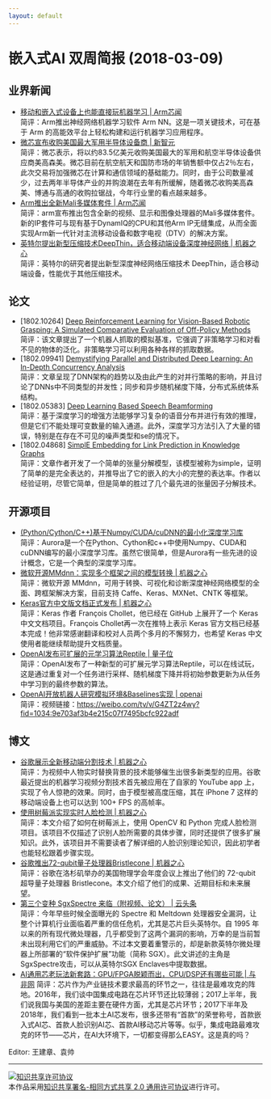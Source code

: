 ```yaml
---
layout: default
---
```


# 嵌入式AI 双周简报 (2018-03-09)

## 业界新闻

- [移动和嵌入式设备上也能直接玩机器学习 | Arm芯闻](http://mp.weixin.qq.com/s/I8SpOhMbZHQMTMoWpDbKsA)<br />
简评：Arm推出神经网络机器学习软件 Arm NN。这是一项关键技术，可在基于 Arm 的高能效平台上轻松构建和运行机器学习应用程序。
- [微芯宣布收购美国最大军用半导体设备商 | 新智元](https://mp.weixin.qq.com/s/91JTLUA8YtRlI-PcKN95WA)</br>
简评：微芯表示，将以约83.5亿美元收购美国最大的军用和航空半导体设备供应商美高森美。微芯目前在航空航天和国防市场的年销售额中仅占2％左右，此次交易将加强微芯在计算和通信领域的基础能力。同时，由于公司数量减少，过去两年半导体产业的并购浪潮在去年有所缓解，随着微芯收购美高森美、博通与高通的收购拉锯战，今年行业里的看点越来越多。
- [Arm推出全新Mali多媒体套件 | Arm芯闻](http://mp.weixin.qq.com/s/I5lF4JCEX0wggu30U-mAIw)<br />
简评：arm宣布推出包含全新的视频、显示和图像处理器的Mali多媒体套件。新的IP套件可与现有基于DynamIQ的CPU和其他Arm IP无缝集成，从而全面实现Arm新一代针对主流移动设备和数字电视（DTV）的解决方案。
- [英特尔提出新型压缩技术DeepThin，适合移动端设备深度神经网络 | 机器之心](http://mp.weixin.qq.com/s/3oL0Bso3mwbsfaG8X5-xoA)</br>
简评：英特尔的研究者提出新型深度神经网络压缩技术 DeepThin，适合移动端设备，性能优于其他压缩技术。

## 论文

- [1802.10264] [Deep Reinforcement Learning for Vision-Based Robotic Grasping: A Simulated Comparative Evaluation of Off-Policy Methods](https://arxiv.org/abs/1802.10264)</br>
简评：该文章提出了一个机器人抓取的模拟基准，它强调了非策略学习和对看不见的物体的泛化。非策略学习可以利用各种各样的抓取数据。
- [1802.09941] [Demystifying Parallel and Distributed Deep Learning: An In-Depth Concurrency Analysis](https://arxiv.org/abs/1802.09941)</br>
简评：文章呈现了DNN架构的趋势以及由此产生的对并行策略的影响，并且讨论了DNNs中不同类型的并发性；同步和异步随机梯度下降，分布式系统体系结构。
- [1802.05383] [Deep Learning Based Speech Beamforming](https://arxiv.org/abs/1802.05383)</br>
简评：基于深度学习的增强方法能够学习复杂的语音分布并进行有效的推理，但是它们不能处理可变数量的输入通道。此外，深度学习方法引入了大量的错误，特别是在存在不可见的噪声类型和se的情况下。
- [1802.04868] [SimplE Embedding for Link Prediction in Knowledge Graphs](https://arxiv.org/abs/1802.04868)</br>
简评：文章作者开发了一个简单的张量分解模型，该模型被称为simple，证明了简单的是完全表达的，并推导出了它的嵌入的大小的完整的表达率。作者以经验证明，尽管它简单，但是简单的胜过了几个最先进的张量因子分解技术。


## 开源项目

- [(Python/Cython/C++)基于Numpy/CUDA/cuDNN的最小化深度学习库](https://github.com/upul/Aurora)</br>
简评：Aurora是一个在Python、Cython和c++中使用Numpy、CUDA和cuDNN编写的最小深度学习库。虽然它很简单，但是Aurora有一些先进的设计概念，它是一个典型的深度学习库。
- [微软开源MMdnn：实现多个框架之间的模型转换 | 机器之心](http://mp.weixin.qq.com/s/PxfGcGHbtrILDFmOjSouPw)</br>
简评：微软开源 MMdnn，可用于转换、可视化和诊断深度神经网络模型的全面、跨框架解决方案，目前支持 Caffe、Keras、MXNet、CNTK 等框架。
- [Keras官方中文版文档正式发布 | 机器之心](https://mp.weixin.qq.com/s/A2WqK0LptxAZWUUD0c-xzw)</br>
简评：Keras 作者 François Chollet，他已经在 GitHub 上展开了一个 Keras 中文文档项目。François Chollet再一次在推特上表示 Keras 官方文档已经基本完成！他非常感谢翻译和校对人员两个多月的不懈努力，也希望 Keras 中文使用者能继续帮助提升文档质量。
- [OpenAI发布可扩展的元学习算法Reptile | 量子位](http://mp.weixin.qq.com/s/TzgVzyJwVf3joocXiCqJ_w)</br>
简评：OpenAI发布了一种新型的可扩展元学习算法Reptile，可以在线试玩，这是通过重复对一个任务进行采样、随机梯度下降并将初始参数更新为从任务中学习到的最终参数的算法。
- [OpenAI开放机器人研究模拟环境&Baselines实现 | openai](https://blog.openai.com/ingredients-for-robotics-research/)</br>
简评：视频链接：https://weibo.com/tv/v/G4ZT2z4wy?fid=1034:9e703af3b4e215c07f7495bcfc922adf


## 博文

- [谷歌展示全新移动端分割技术 | 机器之心](http://mp.weixin.qq.com/s/PhMPa-e4sbzqWKmFzRZE4Q)<br />
简评：为视频中人物实时替换背景的技术能够催生出很多新类型的应用。谷歌最近提出的机器学习视频分割技术首先被应用在了自家的 YouTube app 上，实现了令人惊艳的效果。同时，由于模型被高度压缩，其在 iPhone 7 这样的移动端设备上也可以达到 100+ FPS 的高帧率。
- [使用树莓派实现实时人脸检测 | 机器之心](http://mp.weixin.qq.com/s/1wxA7jnCgmXt5j9DXxH1UA)<br />
简评：本文介绍了如何在树莓派上，使用 OpenCV 和 Python 完成人脸检测项目。该项目不仅描述了识别人脸所需要的具体步骤，同时还提供了很多扩展知识。此外，该项目并不需要读者了解详细的人脸识别理论知识，因此初学者也能轻松跟着步骤实现。
- [谷歌推出72-qubit量子处理器Bristlecone | 机器之心](http://mp.weixin.qq.com/s/0SKvjeDJPjYjihXTCi2-EA)</br>
简评：谷歌在洛杉矶举办的美国物理学会年度会议上推出了他们的 72-qubit 超导量子处理器 Bristlecone。本文介绍了他们的成果、近期目标和未来展望。
- [第三个变种 SgxSpectre 来临（附视频、论文） | 云头条](http://mp.weixin.qq.com/s/8ZflgKbe7sDFCggQiOZ6fw)</br>
简评：今年早些时候全面曝光的 Spectre 和 Meltdown 处理器安全漏洞，让整个计算机行业面临着严重的信任危机，尤其是芯片巨头英特尔。自 1995 年以来的所有现代微处理器，几乎都受到了这两个漏洞的影响，万幸的是当前暂未出现利用它们的严重威胁。不过本文要着重警示的，却是新款英特尔微处理器上所部署的“软件保护扩展”功能（简称 SGX）。此文讲述的主角是SgxSpectre攻击，可以从英特尔SGX Enclaves中提取数据。
- [AI通用芯老玩法新套路：GPU/FPGA脱颖而出，CPU/DSP还有哪些可能 | 与非网](https://mp.weixin.qq.com/s?__biz=MzA4MzU1MDQ4OA%3D%3D&mid=2650326665&idx=1&sn=7c9efe19274e6695f7199a50481a8d0b&scene=45#wechat_redirect)
简评：芯片作为产业链技术要求最高的环节之一，往往是最难攻克的阵地。2016年，我们谈中国集成电路在芯片环节还比较薄弱；2017上半年，我们说我国与美国的差距主要在硬件方面，尤其是芯片环节；2017下半年及2018年，我们看到一批本土AI芯发布，很多还带有“首款”的荣誉称号，首款嵌入式AI芯、首款人脸识别AI芯、首款AI移动芯片等等。似乎，集成电路最难攻克的环节——芯片，在AI大环境下，一切都变得那么EASY。这是真的吗？


Editor: 王建章、袁帅

----

<a rel="license" href="http://creativecommons.org/licenses/by-sa/2.0/"><img alt="知识共享许可协议" style="border-width:0" src="https://i.creativecommons.org/l/by-sa/2.0/88x31.png" /></a><br />本作品采用<a rel="license" href="http://creativecommons.org/licenses/by-sa/2.0/">知识共享署名-相同方式共享 2.0 通用许可协议</a>进行许可。
